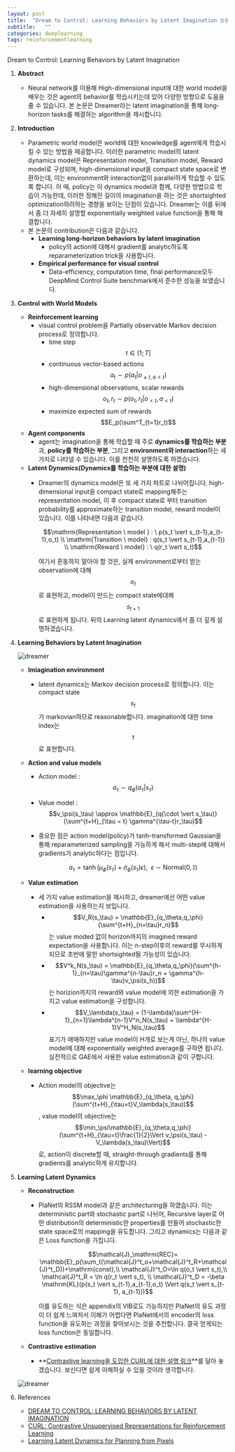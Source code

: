 ```yaml
---
layout: post
title:  "Dream to Control: Learning Behaviors by Latent Imagination 논문 리뷰 및 설명"
subtitle:   ""
categories: deeplearning
tags: reinforcementlearning
---
```


Dream to Control: Learning Behaviors by Latent Imagination

1. **Abstract**
    - Neural network를 이용해 High-dimensional input에 대한 world model을 배우는 것은 agent의 behavior를 학습시키는데 있어 다양한 방향으로 도움을 줄 수 있습니다. 본 논문은 Dreamer라는 latent imagination을 통해 long-horizon tasks를 해결하는 algorithm을 제시합니다.
2. **Introduction**
    - Parametric world model은 world에 대한 knowledge를 agent에게 학습시킬 수 있는 방법을 제공합니다. 이러한 parametric model의 latent dynamics model은 Representation model, Transition model, Reward model로 구성되며, high-dimensional input을 compact state space로 변환하는데, 이는 environment와 interaction없이 parallel하게 학습할 수 있도록 합니다. 이 때, policy는 이 dynamics model과 함께, 다양한 방법으로 학습이 가능한데, 이러한 정해진 길이의 imagination을 하는 것은 shortsighted optimization하려하는 경향을 보이는 단점이 있습니다. Dreamer는 이를 뒤에서 좀 더 자세히 설명할 exponentially weighted value function을 통해 해결합니다.
    - 본 논문의 contribution은 다음과 같습니다.
        - **Learning long-horizon behaviors by latent imagination**
            - policy의 action에 대해서 gradient를 analytic하도록 reparameterization trick을 사용합니다.
        - **Empirical performance for visual control**
            - Data-efficiency, computation time, final performance모두 DeepMind Control Suite benchmark에서 준수한 성능을 보였습니다.
3. **Control with World Models**
    - **Reinforcement learning**
        - visual control problem을 Partially observable Markov decision process로 정의합니다.
            - time step $$t \in [1;T]$$
            - continuous vector-based actions $$a_t \sim p(a_t \vert o_{\leq t, a < t})$$
            - high-dimensional observations, scalar rewards $$o_t,r_t \sim p(o_t,r_t \vert o_{<t},a_{<t})$$
            - maximize expected sum of rewards $$E_p(\sum^T_{t=1}r_t)$$
    - **Agent components**
        - agent는 imagination을 통해 학습할 때 주로 **dynamics를 학습하는 부분**과, **policy를 학습하는 부분**, 그리고 **environment와 interaction**하는 세 가지로 나타낼 수 있습니다. 이를 천천히 설명하도록 하겠습니다.
    - **Latent Dynamics(Dynamics를 학습하는 부분에 대한 설명)**
        - Dreamer의 dynamics model은 또 세 가지 파트로 나뉘어집니다. high-dimensional input을 compact state로 mapping해주는 representation model, 이 후 compact state로 부터 transition probability를 approximate하는 transition model, reward model이 있습니다. 이를 나타내면 다음과 같습니다.

            $$\mathrm{Representation \ model } : \ p(s_t \vert s_{t-1},a_{t-1},o_t) \\ \mathrm{Transition \ model} : q(s_t \vert s_{t-1},a_{t-1}) \\ \mathrm{Reward \ model} : \ q(r_t \vert s_t)$$

            여기서 혼동하지 말아야 할 것은, 실제 environment로부터 받는 observation에 대해 $$o_t$$로 표현하고, model이 만드는 compact state에대해 $$s_{t+1}$$로 표현하게 됩니다. 뒤의 Learning latent dynamics에서 좀 더 깊게 설명하겠습니다.

4. **Learning Behaviors by Latent Imagination**

    ![dreamer](/assets/img/dreamer_1.PNG)

    - **Imiagination environment**
        - latent dynamics는 Markov decision process로 정의합니다. 이는 compact state $$s_t$$가 markovian하므로 reasonable합니다. imagination에 대한 time index는 $$\tau$$로 표현합니다.
    - **Action and value models**
        - Action model : $$a_\tau \sim q_\phi(a_\tau \vert s_\tau)$$
        - Value model : $$v_\psi(s_\tau) \approx \mathbb{E}_{q(\cdot \vert s_\tau)}(\sum^{t+H}_{\tau = t} \gamma^{\tau-t}r_\tau)$$
        - 중요한 점은 action model(policy)가 tanh-transformed Gaussian을 통해 reparameterized sampling을 가능하게 해서 multi-step에 대해서 gradients가 analytic하다는 점입니다.

            $$a_\tau = \tanh(\mu_\phi(s_\tau)+\sigma_\phi(s_\tau)\epsilon),\ \ \epsilon \sim \mathrm{Normal}(0,\mathbb{I})$$

    - **Value estimation**
        - 세 가지 value estimation을 제시하고, dreamer에선 어떤 value estimation을 사용하는지 보입니다.
            - $$V_R(s_\tau) = \mathbb{E}_{q_\theta,q_\phi}(\sum^{t+H}_{n=\tau}r_n)$$ 는 value moded 없이 horizon까지의 imagined reward expectation을 사용합니다. 이는 n-step이후의 reward를 무시하게 되므로 초반에 말한 shortsighted될 가능성이 있습니다.
            - $$V^k_N(s_\tau) = \mathbb{E}_{q_\theta,q_\phi}(\sum^{h-1}_{n=\tau}\gamma^{n-\tau}r_n + \gamma^{h-\tau}v_\psi(s_h))$$는 horizion까지의 reward와 value model에 의한 estimation을 가지고 value estimation을 구성합니다.
            - $$V_\lambda(s_\tau) = (1-\lambda)\sum^{H-1}_{n=1}\lambda^{n-1}V^n_N(s_\tau) + \lambda^{H-1}V^H_N(s_\tau)$$ 표기가 애매하지만 value model이 H개로 보는게 아닌, 하나의 value model에 대해 exponentially weighted average를 구하면 됩니다. 실전적으로 GAE에서 사용한 value estimation과 같이 구합니다.
    - **learning objective**
        - Action model의 objective는 $$\max_\phi \mathbb{E}_{q_\theta, q_\phi}(\sum^{t+H}_{\tau=t}V_\lambda(s_\tau))$$, value model의 objective는 $$\min_\psi\mathbb{E}_{q_\theta,q_\phi}(\sum^{t+H}_{\tau=t}\frac{1}{2}\Vert v_\psi(s_\tau) - V_\lambda(s_\tau)\Vert)$$로, action이 discrete할 때, straight-through gradients를 통해 gradients를 analytic하게 유지합니다.
5. **Learning Latent Dynamics**
    - **Reconstruction**
        - PlaNet의 RSSM model과 같은 architecturing을 하였습니다. 이는 deterministic part와 stochastic part로 나뉘어, Recursive layer로 어떤 distribution의 deterministic한 properties를 만들어 stochastic한 state space로의 mapping을 유도합니다. 그리고 dynamics는 다음과 같은 Loss function을 가집니다. 

            $$\mathcal{J}_\mathrm{REC}= \mathbb{E}_p(\sum_t(\mathcal{J}^t_o+\mathcal{J}^t_R+\mathcal{J}^t_D))+\mathrm{const},\\ \mathcal{J}^t_O=\ln q(o_t \vert s_t),\\ \mathcal{J}^t_R = \ln q(r_t \vert s_t), \\ \mathcal{J}^t_D = -\beta \mathrm{KL}(p(s_t \vert s_{t-1},a_{t-1},o_t) \Vert q(s_t \vert s_{t-1}, a_{t-1}))$$

           이를 유도하는 식은 appendix의 VIB로도 가능하지만 PlaNet의 유도 과정이 더 쉽게 느껴져서 이해가 어렵다면 PlaNet에서의 encoder의 loss function을 유도하는 과정을 찾아보시는 것을 추천합니다. 결국 얻게되는 loss function은 동일합니다.
           
    - **Contrastive estimation**
        - **[Contrastive learning을 도입한 CURL에 대한 설명 링크](https://seolhokim.github.io/deeplearning/2021/07/14/curl/)**를 달아 놓겠습니다. 보신다면 쉽게 이해하실 수 있을 것이라 생각합니다.

    ![dreamer](/assets/img/dreamer_2.PNG)

6. References
    - [DREAM TO CONTROL: LEARNING BEHAVIORS BY LATENT IMAGINATION](https://arxiv.org/abs/1912.01603)
    - [CURL: Contrastive Unsupervised Representations for Reinforcement Learning](https://arxiv.org/abs/2004.04136)
    - [Learning Latent Dynamics for Planning from Pixels](https://arxiv.org/abs/1811.04551)
